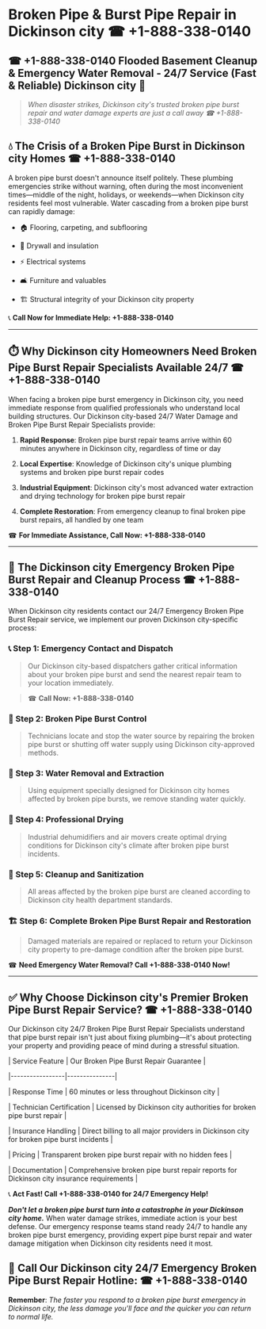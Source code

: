# Broken Pipe & Burst Pipe Repair in Dickinson city ☎ +1-888-338-0140  
## ☎ +1-888-338-0140 Flooded Basement Cleanup & Emergency Water Removal - 24/7 Service (Fast & Reliable) Dickinson city 🚨  

> *When disaster strikes, Dickinson city's trusted broken pipe burst repair and water damage experts are just a call away ☎ +1-888-338-0140*  

## 💧 The Crisis of a Broken Pipe Burst in Dickinson city Homes ☎ +1-888-338-0140  

A broken pipe burst doesn't announce itself politely. These plumbing emergencies strike without warning, often during the most inconvenient times—middle of the night, holidays, or weekends—when Dickinson city residents feel most vulnerable. Water cascading from a broken pipe burst can rapidly damage:  

* 🏠 Flooring, carpeting, and subflooring  
* 🧱 Drywall and insulation  
* ⚡ Electrical systems  
* 🛋️ Furniture and valuables  
* 🏗️ Structural integrity of your Dickinson city property  

📞 **Call Now for Immediate Help: +1-888-338-0140**  

---  

## ⏱️ Why Dickinson city Homeowners Need Broken Pipe Burst Repair Specialists Available 24/7 ☎ +1-888-338-0140  

When facing a broken pipe burst emergency in Dickinson city, you need immediate response from qualified professionals who understand local building structures. Our Dickinson city-based 24/7 Water Damage and Broken Pipe Burst Repair Specialists provide:  

1. **Rapid Response**: Broken pipe burst repair teams arrive within 60 minutes anywhere in Dickinson city, regardless of time or day  
2. **Local Expertise**: Knowledge of Dickinson city's unique plumbing systems and broken pipe burst repair codes  
3. **Industrial Equipment**: Dickinson city's most advanced water extraction and drying technology for broken pipe burst repair  
4. **Complete Restoration**: From emergency cleanup to final broken pipe burst repairs, all handled by one team  

☎ **For Immediate Assistance, Call Now: +1-888-338-0140**  

---  

## 🔧 The Dickinson city Emergency Broken Pipe Burst Repair and Cleanup Process ☎ +1-888-338-0140  

When Dickinson city residents contact our 24/7 Emergency Broken Pipe Burst Repair service, we implement our proven Dickinson city-specific process:  

### 📞 Step 1: Emergency Contact and Dispatch  
> Our Dickinson city-based dispatchers gather critical information about your broken pipe burst and send the nearest repair team to your location immediately.  
> ☎ **Call Now: +1-888-338-0140**  

### 🚿 Step 2: Broken Pipe Burst Control  
> Technicians locate and stop the water source by repairing the broken pipe burst or shutting off water supply using Dickinson city-approved methods.  

### 🌊 Step 3: Water Removal and Extraction  
> Using equipment specially designed for Dickinson city homes affected by broken pipe bursts, we remove standing water quickly.  

### 💨 Step 4: Professional Drying  
> Industrial dehumidifiers and air movers create optimal drying conditions for Dickinson city's climate after broken pipe burst incidents.  

### 🧼 Step 5: Cleanup and Sanitization  
> All areas affected by the broken pipe burst are cleaned according to Dickinson city health department standards.  

### 🏗️ Step 6: Complete Broken Pipe Burst Repair and Restoration  
> Damaged materials are repaired or replaced to return your Dickinson city property to pre-damage condition after the broken pipe burst.  

☎ **Need Emergency Water Removal? Call +1-888-338-0140 Now!**  

---  

## ✅ Why Choose Dickinson city's Premier Broken Pipe Burst Repair Service? ☎ +1-888-338-0140  

Our Dickinson city 24/7 Broken Pipe Burst Repair Specialists understand that pipe burst repair isn't just about fixing plumbing—it's about protecting your property and providing peace of mind during a stressful situation.  

| Service Feature | Our Broken Pipe Burst Repair Guarantee |  
|-----------------|---------------|  
| Response Time | 60 minutes or less throughout Dickinson city |  
| Technician Certification | Licensed by Dickinson city authorities for broken pipe burst repair |  
| Insurance Handling | Direct billing to all major providers in Dickinson city for broken pipe burst incidents |  
| Pricing | Transparent broken pipe burst repair with no hidden fees |  
| Documentation | Comprehensive broken pipe burst repair reports for Dickinson city insurance requirements |  

📞 **Act Fast! Call +1-888-338-0140 for 24/7 Emergency Help!**  

***Don't let a broken pipe burst turn into a catastrophe in your Dickinson city home.*** When water damage strikes, immediate action is your best defense. Our emergency response teams stand ready 24/7 to handle any broken pipe burst emergency, providing expert pipe burst repair and water damage mitigation when Dickinson city residents need it most.  

## 📱 Call Our Dickinson city 24/7 Emergency Broken Pipe Burst Repair Hotline: ☎ +1-888-338-0140  

**Remember**: *The faster you respond to a broken pipe burst emergency in Dickinson city, the less damage you'll face and the quicker you can return to normal life.*